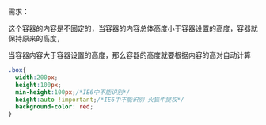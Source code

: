 需求：

这个容器的内容是不固定的，当容器的内容总体高度小于容器设置的高度，容器就保持原来的高度，

当容器内容大于容器设置的高度，那么容器的高度就要根据内容的高对自动计算

```css
.box{
  width:200px;
  height:100px;
  min-height:100px;/*IE6中不能识别*/
  height:auto !important;/*IE6中不能识别 火狐中提权*/
  background-color: red;
}
```

